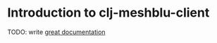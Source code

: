 # Introduction to clj-meshblu-client

TODO: write [great documentation](http://jacobian.org/writing/what-to-write/)
